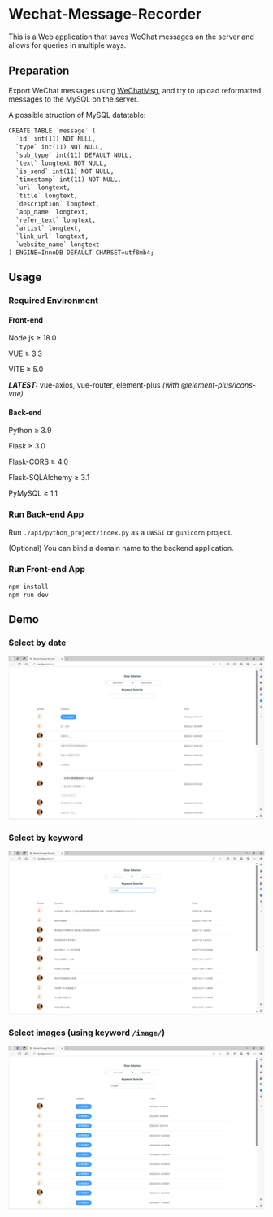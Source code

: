 # Wechat-Message-Recorder

This is a Web application that saves WeChat messages on the server and allows for queries in multiple ways.

## Preparation

Export WeChat messages using [WeChatMsg](https://github.com/LC044/WeChatMsg), and try to upload reformatted messages to the MySQL on the server.

A possible struction of MySQL datatable:

```
CREATE TABLE `message` (
  `id` int(11) NOT NULL,
  `type` int(11) NOT NULL,
  `sub_type` int(11) DEFAULT NULL,
  `text` longtext NOT NULL,
  `is_send` int(11) NOT NULL,
  `timestamp` int(11) NOT NULL,
  `url` longtext,
  `title` longtext,
  `description` longtext,
  `app_name` longtext,
  `refer_text` longtext,
  `artist` longtext,
  `link_url` longtext,
  `website_name` longtext
) ENGINE=InnoDB DEFAULT CHARSET=utf8mb4;
```

## Usage

### Required Environment

#### Front-end
Node.js ≥ 18.0

VUE ≥ 3.3

VITE ≥ 5.0

***LATEST:*** vue-axios, vue-router, element-plus *(with @element-plus/icons-vue)*

#### Back-end
Python ≥ 3.9

Flask ≥ 3.0

Flask-CORS ≥ 4.0

Flask-SQLAlchemy ≥ 3.1

PyMySQL ≥ 1.1

### Run Back-end App

Run `./api/python_project/index.py` as a `uWSGI` or `gunicorn` project. 

(Optional) You can bind a domain name to the backend application.

### Run Front-end App

```
npm install
npm run dev
```

## Demo

### Select by date

![Failed](assets/image.png)

### Select by keyword

![Failed](assets/demo.png)

### Select images (using keyword `/image/`)

![Failed](assets/demo2.png)

